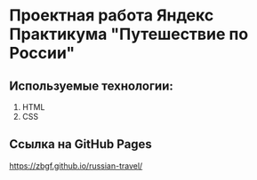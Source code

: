 # Проектная работа Яндекс Практикума "Путешествие по России"

## Используемые технологии: 
1. HTML
2. CSS

## Ссылка на GitHub Pages
https://zbgf.github.io/russian-travel/
